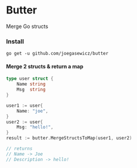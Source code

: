 # Butter
Merge Go structs

### Install
```
go get -u github.com/joegasewicz/butter
```

#### Merge 2 structs & return a map
```go
type user struct {
    Name string
    Msg  string
}

user1 := user{
    Name: "joe",
}
user2 := user{
    Msg: "hello!",
}
result := butter.MergeStructsToMap(user1, user2)

// returns
// Name -> Joe
// Description -> hello!
```
